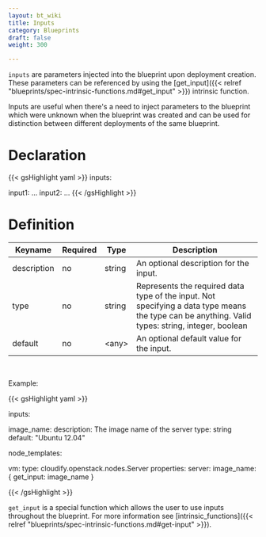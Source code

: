 ```yaml
---
layout: bt_wiki
title: Inputs
category: Blueprints
draft: false
weight: 300

---
```


`inputs` are parameters injected into the blueprint upon deployment creation. These parameters can be referenced by using the [get_input]({{< relref "blueprints/spec-intrinsic-functions.md#get_input" >}}) intrinsic function.

Inputs are useful when there's a need to inject parameters to the blueprint which were unknown when the blueprint was created and can be used for distinction between different deployments of the same blueprint.

# Declaration

{{< gsHighlight  yaml >}}
inputs:

  input1:
    ...
  input2:
    ...
{{< /gsHighlight >}}


# Definition

Keyname     | Required | Type        | Description
----------- | -------- | ----        | -----------
description | no       | string      | An optional description for the input.
type        | no       | string      | Represents the required data type of the input. Not specifying a data type means the type can be anything. Valid types: string, integer, boolean
default     | no       | \<any\>     | An optional default value for the input.


<br>


Example:

{{< gsHighlight  yaml >}}

inputs:

  image_name:
    description: The image name of the server
    type: string
    default: "Ubuntu 12.04"

node_templates:

  vm:
    type: cloudify.openstack.nodes.Server
    properties:
      server:
        image_name: { get_input: image_name }

{{< /gsHighlight >}}

`get_input` is a special function which allows the user to use inputs throughout the blueprint. For more information see [intrinsic_functions]({{< relref "blueprints/spec-intrinsic-functions.md#get-input" >}}).
